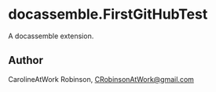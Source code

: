 # docassemble.FirstGitHubTest

A docassemble extension.

## Author

CarolineAtWork Robinson, CRobinsonAtWork@gmail.com

